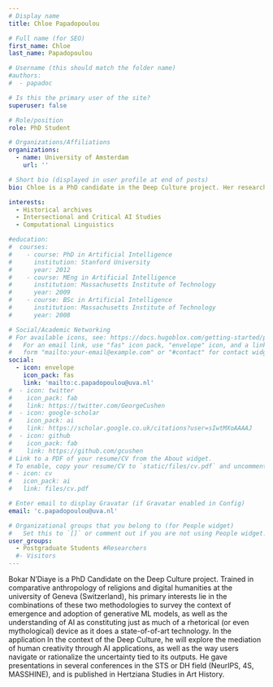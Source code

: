 ```yaml
---
# Display name
title: Chloe Papadopoulou

# Full name (for SEO)
first_name: Chloe 
last_name: Papadopoulou

# Username (this should match the folder name)
#authors:
#  - papadoc

# Is this the primary user of the site?
superuser: false

# Role/position
role: PhD Student

# Organizations/Affiliations
organizations:
  - name: University of Amsterdam
    url: ''

# Short bio (displayed in user profile at end of posts)
bio: Chloe is a PhD candidate in the Deep Culture project. Her research aims to investigate how deep-learning models impact public memory by shaping historical representations and categorizing identities, with a focus on feminist and minority-led narratives.

interests:
  - Historical archives
  - Intersectional and Critical AI Studies
  - Computational Linguistics

#education:
#  courses:
#    - course: PhD in Artificial Intelligence
#      institution: Stanford University
#      year: 2012
#    - course: MEng in Artificial Intelligence
#      institution: Massachusetts Institute of Technology
#      year: 2009
#    - course: BSc in Artificial Intelligence
#      institution: Massachusetts Institute of Technology
#      year: 2008

# Social/Academic Networking
# For available icons, see: https://docs.hugoblox.com/getting-started/page-builder/#icons
#   For an email link, use "fas" icon pack, "envelope" icon, and a link in the
#   form "mailto:your-email@example.com" or "#contact" for contact widget.
social:
  - icon: envelope
    icon_pack: fas
    link: 'mailto:c.papadopoulou@uva.nl'
#  - icon: twitter
#    icon_pack: fab
#    link: https://twitter.com/GeorgeCushen
#  - icon: google-scholar
#    icon_pack: ai
#    link: https://scholar.google.co.uk/citations?user=sIwtMXoAAAAJ
#  - icon: github
#    icon_pack: fab
#    link: https://github.com/gcushen
# Link to a PDF of your resume/CV from the About widget.
# To enable, copy your resume/CV to `static/files/cv.pdf` and uncomment the lines below.
# - icon: cv
#   icon_pack: ai
#   link: files/cv.pdf

# Enter email to display Gravatar (if Gravatar enabled in Config)
email: 'c.papadopoulou@uva.nl'

# Organizational groups that you belong to (for People widget)
#   Set this to `[]` or comment out if you are not using People widget.
user_groups:
  - Postgraduate Students #Researchers
  #- Visitors
---
```


Bokar N’Diaye is a PhD Candidate on the Deep Culture project. Trained in comparative anthropology of religions and digital humanities at the university of Geneva (Switzerland), his primary interests lie in the combinations of these two methodologies to survey the context of emergence and adoption of generative ML models, as well as the understanding of AI as constituting just as much of a rhetorical (or even mythological) device as it does a state-of-of-art technology. In the application In the context of the Deep Culture, he will explore the mediation of human creativity through AI applications, as well as the way users navigate or rationalize the uncertainty tied to its outputs. He gave presentations in several conferences in the STS or DH field (NeurIPS, 4S, MASSHINE), and is published in Hertziana Studies in Art History.